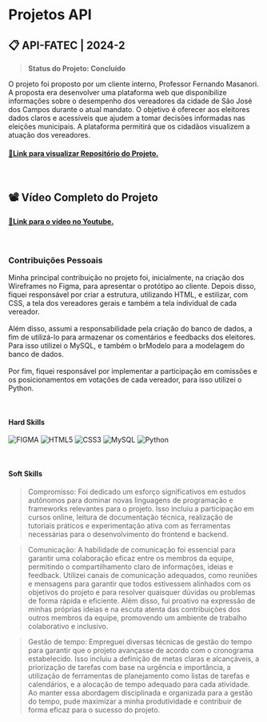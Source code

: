 # Projetos API

## 📋 API-FATEC | 2024-2

> **Status do Projeto: Concluído**

O projeto foi proposto por um cliente interno, Professor Fernando Masanori. <br>
A proposta era desenvolver uma plataforma web que disponibilize informações sobre o desempenho dos vereadores da cidade de São José dos Campos durante o atual mandato. O objetivo é oferecer aos eleitores dados claros e acessíveis que ajudem a tomar decisões informadas nas eleições municipais. A plataforma permitirá que os cidadãos visualizem a atuação dos vereadores.
 

<h4><a href="https://github.com/Draco-Imperium/API_FATEC1">🔗Link para visualizar Repositório do Projeto.</a></h4>

<br>

## 📽️ Vídeo Completo do Projeto

<h4><a href="https://youtu.be/NQjO5y1g220">🔗Link para o vídeo no Youtube.</a></h4>

<br>

### Contribuições Pessoais

Minha principal contribuição no projeto foi, inicialmente, na criação dos Wireframes no Figma, para apresentar o protótipo ao cliente. Depois disso, fiquei responsável por criar a estrutura, utilizando HTML, e estilizar, com CSS, a tela dos vereadores gerais e também a tela individual de cada vereador. <br>
<br>
Além disso, assumi a responsabilidade pela criação do banco de dados, a fim de utilizá-lo para armazenar os comentários e feedbacks dos eleitores. Para isso utilizei o MySQL, e também o brModelo para a modelagem do banco de dados. <br>
<br> 
Por fim, fiquei responsável por implementar a participação em comissões e os posicionamentos em votações de cada vereador, para isso utilizei o Python.

<br> 

#### Hard Skills
![FIGMA](https://img.shields.io/badge/Figma-0D1117?style=for-the-badge&logo=figma) 
![HTML5](https://img.shields.io/badge/HTML5-E34F26?style=for-the-badge&logo=html5&logoColor=white) 
![CSS3](https://img.shields.io/badge/CSS3-1572B6?style=for-the-badge&logo=css3&logoColor=white) 
![MySQL](https://img.shields.io/badge/mysql-4479A1.svg?style=for-the-badge&logo=mysql&logoColor=white) 
![Python](https://img.shields.io/badge/python-3670A0?style=for-the-badge&logo=python&logoColor=ffdd54) 

<br>

#### Soft Skills

> Compromisso: Foi dedicado um esforço significativos em estudos autônomos para dominar novas linguagens de programação e frameworks relevantes para o projeto. Isso incluiu a participação em cursos online, leitura de documentação técnica, realização de tutoriais práticos e experimentação ativa com as ferramentas necessárias para o desenvolvimento do frontend e backend.

> Comunicação: A habilidade de comunicação foi essencial para garantir uma colaboração eficaz entre os membros da equipe, permitindo o compartilhamento claro de informações, ideias e feedback. Utilizei canais de comunicação adequados, como reuniões e mensagens para garantir que todos estivessem alinhados com os objetivos do projeto e para resolver quaisquer dúvidas ou problemas de forma rápida e eficiente. Além disso, fui proativo na expressão de minhas próprias ideias e na escuta atenta das contribuições dos outros membros da equipe, promovendo um ambiente de trabalho colaborativo e inclusivo.

> Gestão de tempo: Empreguei diversas técnicas de gestão do tempo para garantir que o projeto avançasse de acordo com o cronograma estabelecido. Isso incluiu a definição de metas claras e alcançáveis, a priorização de tarefas com base na urgência e importância, a utilização de ferramentas de planejamento como listas de tarefas e calendários, e a alocação de tempo adequado para cada atividade. Ao manter essa abordagem disciplinada e organizada para a gestão do tempo, pude maximizar a minha produtividade e contribuir de forma eficaz para o sucesso do projeto.

